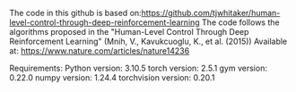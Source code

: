 The code in this github is based on:https://github.com/tjwhitaker/human-level-control-through-deep-reinforcement-learning
The code follows the algorithms proposed in the "Human-Level Control Through Deep Reinforcement Learning" (Mnih, V., Kavukcuoglu, K., et al. (2015)) Available at: https://www.nature.com/articles/nature14236

Requirements: 
Python version: 3.10.5
torch version: 2.5.1
gym version: 0.22.0
numpy version: 1.24.4
torchvision version: 0.20.1


